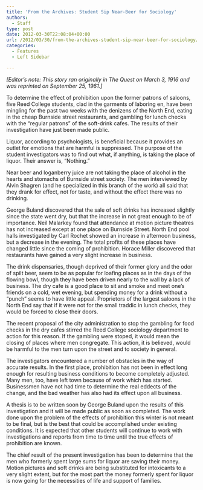 ```yaml
---
title: 'From the Archives: Student Sip Near-Beer for Sociology'
authors: 
  - Staff
type: post
date: 2012-03-30T22:08:04+00:00
url: /2012/03/30/from-the-archives-student-sip-near-beer-for-sociology/
categories:
  - Features
  - Left Sidebar

---
```

_[Editor’s note: This story ran originally in The Quest on March 3, 1916 and was reprinted on September 25, 1961.]_

To determine the effect of prohibition upon the former patrons of saloons, five Reed College students, clad in the garments of laboring en, have been mingling for the past two weeks with the denizens of the North End, eating in the cheap Burnside street restaurants, and gambling for lunch checks with the &#8220;regular patrons&#8221; of the soft-drink cafes. The results of their investigation have just been made public.

Liquor, according to psychologists, is beneficial because it provides an outlet for emotions that are harmful is suppressed. The purpose of the student investigators was to find out what, if anything, is taking the place of liquor. Their answer is, &#8220;Nothing.&#8221;

Near beer and loganberry juice are not taking the place of alcohol in the hearts and stomachs of Burnside street society. The men interviewed by Alvin Shagren (and he specialized in this branch of the work) all said that they drank for effect, not for taste, and without the effect there was no drinking.

George Buland discovered that the sale of soft drinks has increased slightly since the state went dry, but that the increase in not great enough to be of importance. Neil Malarkey found that attendance at motion picture theatres has not increased except at one place on Burnside Street. North End pool halls investigated by Carl Rochet showed an increase in afternoon business, but a decrease in the evening. The total profits of these places have changed little since the coming of prohibition. Horace Miller discovered that restaurants have gained a very slight increase in business.

The drink dispensaries, though deprived of their former glory and the odor of spilt beer, seem to be as popular for loafing places as in the days of the flowing bowl, though they have been driven nearly to the wall by a lack of business. The dry cafe is a good place to sit and smoke and meet one&#8217;s friends on a cold, wet evening, but spending money for a drink without a &#8220;punch&#8221; seems to have little appeal. Proprietors of the largest saloons in the North End say that if it were not for the small traddic in lunch checks, they would be forced to close their doors.

The recent proposal of the city administration to stop the gambling for food checks in the dry cafes stirred the Reed College sociology department to action for this reason. If the gambling were stoped, it would mean the closing of places where men congregate. This action, it is believed, would be harmful to the men turn upon the street and to society in general.

The investigators encountered a number of obstacles in the way of accurate results. In the first place, prohibition has not been in effect long enough for resulting business conditions to become completely adjusted. Many men, too, have left town because of work which has started. Businessmen have not had time to determine the real eddects of the change, and the bad weather has also had its effect upon all business.

A thesis is to be written soon by George Buland upon the results of this investigation and it will be made public as soon as completed. The work done upon the problem of the effects of prohibition this winter is not meant to be final, but is the best that could be accomplished under existing conditions. It is expected that other students will continue to work with investigations and reports from time to time until the true effects of prohibition are known.

The chief result of the present investigation has been to determine that the men who formerly spent large sums for liquor are saving their money. Motion pictures and soft drinks are being substituted for intoxicants to a very slight extent, but for the most part the money formerly spent for liquor is now going for the necessities of life and support of families.